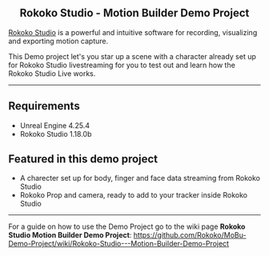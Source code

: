 <h2 align="center"> Rokoko Studio - Motion Builder Demo Project</h1>

[Rokoko Studio](https://www.rokoko.com/en/products/studio) is a powerful and intuitive software for recording, visualizing and exporting motion capture.

This Demo project let's you star up a scene with a character already set up for Rokoko Studio livestreaming for you to test out and learn how the Rokoko Studio Live works. 

---

## Requirements
- Unreal Engine 4.25.4
- Rokoko Studio 1.18.0b

## Featured in this demo project
- A charecter set up for body, finger and face data streaming from Rokoko Studio
- Rokoko Prop and camera, ready to add to your tracker inside Rokoko Studio

---

For a guide on how to use the Demo Project go to the wiki page **Rokoko Studio Motion Builder Demo Project**:
https://github.com/Rokoko/MoBu-Demo-Project/wiki/Rokoko-Studio---Motion-Builder-Demo-Project
